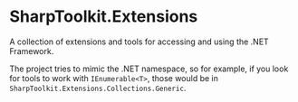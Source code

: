 # SharpToolkit.Extensions

A collection of extensions and tools for accessing and using the .NET Framework.

The project tries to mimic the .NET namespace, so for example, if you look for tools to work with `IEnumerable<T>`, those would be in `SharpToolkit.Extensions.Collections.Generic`.